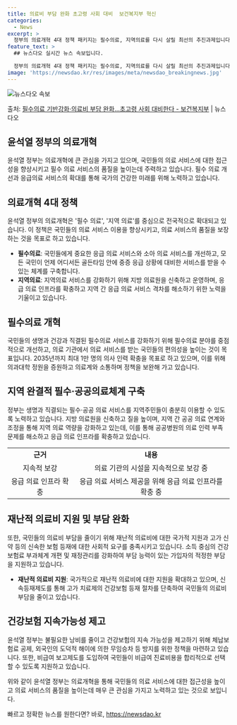 ```yaml
---
title: 의료비 부담 완화 초고령 사회 대비  보건복지부 혁신
categories:
  - News
excerpt: >
  정부의 의료개혁 4대 정책 패키지는 필수의료, 지역의료를 다시 살릴 최선의 추진과제입니다. 지금이 의료개혁을…
feature_text: >
  ## 뉴스다오 실시간 뉴스 속보입니다.

  정부의 의료개혁 4대 정책 패키지는 필수의료, 지역의료를 다시 살릴 최선의 추진과제입니다. 지금이 의료개혁을…
image: 'https://newsdao.kr/res/images/meta/newsdao_breakingnews.jpg'
---
```


![뉴스다오 속보](https://newsdao.kr/res/images/meta/newsdao_breakingnews.jpg)

<p>출처: <a href="https://newsdao.kr/3772" rel="dofollow">필수의료 기반강화·의료비 부담 완화…초고령 사회 대비한다 - 보건복지부</a> | 뉴스다오</p>

<h2 data-ke-size="size26">윤석열 정부의 의료개혁</h2>
윤석열 정부는 의료개혁에 큰 관심을 가지고 있으며, 국민들의 의료 서비스에 대한 접근성을 향상시키고 필수 의료 서비스의 품질을 높이는데 주력하고 있습니다. 필수 의료 개선과 응급의료 서비스의 확대를 통해 국가의 건강한 미래를 위해 노력하고 있습니다.

<p data-ke-size="size16"></p>

<h2 data-ke-size="size26">의료개혁 4대 정책</h2>
윤석열 정부의 의료개혁은 '필수 의료', '지역 의료'를 중심으로 전국적으로 확대되고 있습니다. 이 정책은 국민들의 의료 서비스 이용을 향상시키고, 의료 서비스의 품질을 보장하는 것을 목표로 하고 있습니다.

<ul>
  <li><b>필수의료</b>: 국민들에게 중요한 응급 의료 서비스와 소아 의료 서비스를 개선하고, 모든 국민이 언제 어디서든 골든타임 안에 중증 응급 상황에 대비한 서비스를 받을 수 있는 체계를 구축합니다.</li>
  <li><b>지역의료</b>: 지역의료 서비스를 강화하기 위해 지방 의료원을 신축하고 운영하며, 응급 의료 인프라를 확충하고 지역 간 응급 의료 서비스 격차를 해소하기 위한 노력을 기울이고 있습니다.</li>
</ul>

<p data-ke-size="size16"></p>

<h2 data-ke-size="size26">필수의료 개혁</h2>
국민들의 생명과 건강과 직결된 필수의료 서비스를 강화하기 위해 필수의료 분야를 중점적으로 개선하고, 의료 기관에서 의료 서비스를 받는 국민들의 편의성을 높이는 것이 목표입니다. 2035년까지 최대 1만 명의 의사 인력 확충을 목표로 하고 있으며, 이를 위해 의과대학 정원을 증원하고 의료계와 소통하며 정책을 보완해 가고 있습니다.

<p data-ke-size="size16"></p>

<h2 data-ke-size="size26">지역 완결적 필수·공공의료체계 구축</h2>
정부는 생명과 직결되는 필수·공공 의료 서비스를 지역주민들이 충분히 이용할 수 있도록 노력하고 있습니다. 지방 의료원을 신축하고 질을 높이며, 지역 간 공공 의료 연계와 조정을 통해 지역 의료 역량을 강화하고 있는데, 이를 통해 공공병원의 의료 인력 부족 문제를 해소하고 응급 의료 인프라를 확충하고 있습니다.

<table>
  <tr>
    <td style="text-align: center; height: 17px;"><b>근거</b></td>
    <td style="text-align: center; height: 17px;"><b>내용</b></td>
  </tr>
  <tr>
    <td style="text-align: center; height: 17px;">지속적 보강</td>
    <td style="text-align: center; height: 17px;">의료 기관의 시설을 지속적으로 보강 중</td>
  </tr>
  <tr>
    <td style="text-align: center; height: 17px;">응급 의료 인프라 확충</td>
    <td style="text-align: center; height: 17px;">응급 의료 서비스 제공을 위해 응급 의료 인프라를 확충 중</td>
  </tr>
</table>

<p data-ke-size="size16"></p>

<h2 data-ke-size="size26">재난적 의료비 지원 및 부담 완화</h2>
또한, 국민들의 의료비 부담을 줄이기 위해 재난적 의료비에 대한 국가적 지원과 고가 신약 등의 신속한 보험 등재에 대한 사회적 요구를 충족시키고 있습니다. 소득 중심의 건강보험료 부과체계 개편 및 재정관리를 강화하여 부담 능력이 있는 가입자의 적정한 부담을 지원하고 있습니다.

<ul>
  <li><b>재난적 의료비 지원</b>: 국가적으로 재난적 의료비에 대한 지원을 확대하고 있으며, 신속등재제도를 통해 고가 치료제의 건강보험 등재 절차를 단축하여 국민들의 의료비 부담을 줄이고 있습니다.</li>
</ul>

<p data-ke-size="size16"></p>

<h2 data-ke-size="size26">건강보험 지속가능성 제고</h2>
윤석열 정부는 불필요한 낭비를 줄이고 건강보험의 지속 가능성을 제고하기 위해 체납보험료 공제, 외국인의 도덕적 해이에 의한 무임승차 등 방지를 위한 정책을 마련하고 있습니다. 또한, 비급여 보고제도를 도입하여 국민들이 비급여 진료비용을 합리적으로 선택할 수 있도록 지원하고 있습니다.

<p data-ke-size="size16"></p>

위와 같이 윤석열 정부는 의료개혁을 통해 국민들의 의료 서비스에 대한 접근성을 높이고 의료 서비스의 품질을 높이는데 매우 큰 관심을 가지고 노력하고 있는 것으로 보입니다. 

빠르고 정확한 뉴스를 원한다면? 바로, <a href="https://newsdao.kr" rel="dofollow">https://newsdao.kr</a>


